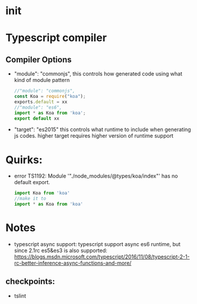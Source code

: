 # init


# Typescript compiler
## Compiler Options
* "module": "commonjs",
    this controls how generated code using what kind of module pattern 
    ```js
    //"module": "commonjs",
    const Koa = require("koa");
    exports.default = xx 
    //"module": "es6",
    import * as Koa from 'koa';
    export default xx
    ```

* "target": "es2015"
    this controls what runtime to include when generating js codes.
    higher target requires higher version of runtime support

# Quirks:
*  error TS1192: Module '"./node_modules/@types/koa/index"' has no default export.
    ```js
    import Koa from 'koa'
    //make it to
    import * as Koa from 'koa'
    ```


# Notes

* typescript async support:
    typescript support async es6 runtime, but since 2.1rc es5&es3 is also supported:
    https://blogs.msdn.microsoft.com/typescript/2016/11/08/typescript-2-1-rc-better-inference-async-functions-and-more/


## checkpoints:
* tslint
